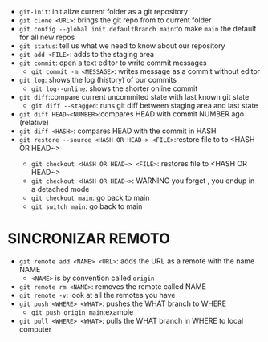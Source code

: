- `git-init`: initialize current folder as a git repository
- `git clone <URL>`: brings the git repo from <URL> to current folder
- `git config --global init.defaultBranch main`:to make `main` the default for all new repos
- `git status`: tell us what we need to know about our repository
- `git add <FILE>`: adds <FILE> to the staging area
- `git commit`: open a text editor to write commit messages 
	- `git commit -m <MESSAGE>`: writes message as a commit without editor
- `git log`: shows the log (history) of our commits
	- `git log--online`: shows the shorter online commit
- `git diff`:compare current uncommited state with last known git state
	- `git diff --stagged`: runs git diff between staging area and last state
- `git diff HEAD~<NUMBER>`:compares HEAD with commit NUMBER ago (relative)
- `git diff <HASH>`: compares HEAD with the commit in HASH
- `git restore --source <HASH OR HEAD~> <FILE>`:restore file to <FILE> to <HASH OR HEAD~>
	- `git checkout <HASH OR HEAD~> <FILE>`: restores file to <HASH OR HEAD~>
	- `git checkout <HASH OR HEAD~>`: WARNING you forget <FILE>, you endup in a detached mode
	- `git checkout main`: go back to main
	- `git switch main`: go back to main
#  SINCRONIZAR REMOTO
- `git remote add <NAME> <URL>`: adds the URL as a remote with the name NAME
	- `<NAME>` is by convention called `origin`
- `git remote rm <NAME>`: removes the remote called NAME
- `git remote -v`: look at all the remotes you have
- `git push <WHERE> <WHAT>`: pushes the WHAT branch to WHERE
	- `git push origin main`:example
 - `git pull <WHERE> <WHAT>`: pulls the WHAT branch in WHERE to local computer
